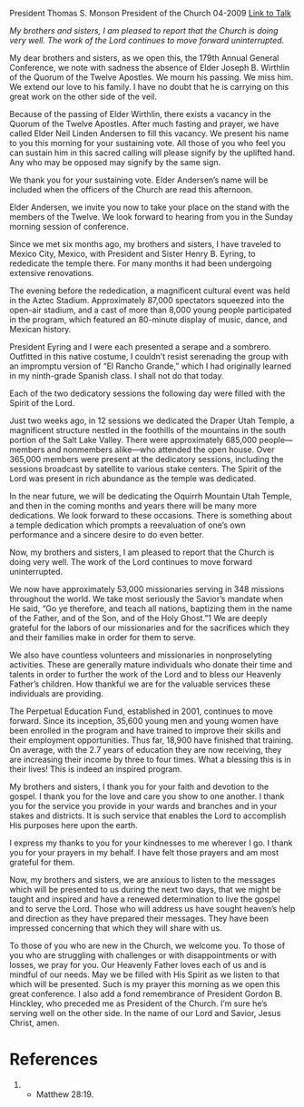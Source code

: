 President Thomas S. Monson
President of the Church
04-2009
[Link to Talk](https://www.churchofjesuschrist.org/study/general-conference/2009/04/welcome-to-conference?lang=eng)

_My brothers and sisters, I am pleased to report that the Church is doing very well. The work of the Lord continues to move forward uninterrupted._

My dear brothers and sisters, as we open this, the 179th Annual General Conference, we note with sadness the absence of Elder Joseph B. Wirthlin of the Quorum of the Twelve Apostles. We mourn his passing. We miss him. We extend our love to his family. I have no doubt that he is carrying on this great work on the other side of the veil.

Because of the passing of Elder Wirthlin, there exists a vacancy in the Quorum of the Twelve Apostles. After much fasting and prayer, we have called Elder Neil Linden Andersen to fill this vacancy. We present his name to you this morning for your sustaining vote. All those of you who feel you can sustain him in this sacred calling will please signify by the uplifted hand. Any who may be opposed may signify by the same sign.

We thank you for your sustaining vote. Elder Andersen’s name will be included when the officers of the Church are read this afternoon.

Elder Andersen, we invite you now to take your place on the stand with the members of the Twelve. We look forward to hearing from you in the Sunday morning session of conference.

Since we met six months ago, my brothers and sisters, I have traveled to Mexico City, Mexico, with President and Sister Henry B. Eyring, to rededicate the temple there. For many months it had been undergoing extensive renovations.

The evening before the rededication, a magnificent cultural event was held in the Aztec Stadium. Approximately 87,000 spectators squeezed into the open-air stadium, and a cast of more than 8,000 young people participated in the program, which featured an 80-minute display of music, dance, and Mexican history.

President Eyring and I were each presented a serape and a sombrero. Outfitted in this native costume, I couldn’t resist serenading the group with an impromptu version of “El Rancho Grande,” which I had originally learned in my ninth-grade Spanish class. I shall not do that today.

Each of the two dedicatory sessions the following day were filled with the Spirit of the Lord.

Just two weeks ago, in 12 sessions we dedicated the Draper Utah Temple, a magnificent structure nestled in the foothills of the mountains in the south portion of the Salt Lake Valley. There were approximately 685,000 people—members and nonmembers alike—who attended the open house. Over 365,000 members were present at the dedicatory sessions, including the sessions broadcast by satellite to various stake centers. The Spirit of the Lord was present in rich abundance as the temple was dedicated.

In the near future, we will be dedicating the Oquirrh Mountain Utah Temple, and then in the coming months and years there will be many more dedications. We look forward to these occasions. There is something about a temple dedication which prompts a reevaluation of one’s own performance and a sincere desire to do even better.

Now, my brothers and sisters, I am pleased to report that the Church is doing very well. The work of the Lord continues to move forward uninterrupted.

We now have approximately 53,000 missionaries serving in 348 missions throughout the world. We take most seriously the Savior’s mandate when He said, “Go ye therefore, and teach all nations, baptizing them in the name of the Father, and of the Son, and of the Holy Ghost.”1 We are deeply grateful for the labors of our missionaries and for the sacrifices which they and their families make in order for them to serve.

We also have countless volunteers and missionaries in nonproselyting activities. These are generally mature individuals who donate their time and talents in order to further the work of the Lord and to bless our Heavenly Father’s children. How thankful we are for the valuable services these individuals are providing.

The Perpetual Education Fund, established in 2001, continues to move forward. Since its inception, 35,600 young men and young women have been enrolled in the program and have trained to improve their skills and their employment opportunities. Thus far, 18,900 have finished that training. On average, with the 2.7 years of education they are now receiving, they are increasing their income by three to four times. What a blessing this is in their lives! This is indeed an inspired program.

My brothers and sisters, I thank you for your faith and devotion to the gospel. I thank you for the love and care you show to one another. I thank you for the service you provide in your wards and branches and in your stakes and districts. It is such service that enables the Lord to accomplish His purposes here upon the earth.

I express my thanks to you for your kindnesses to me wherever I go. I thank you for your prayers in my behalf. I have felt those prayers and am most grateful for them.

Now, my brothers and sisters, we are anxious to listen to the messages which will be presented to us during the next two days, that we might be taught and inspired and have a renewed determination to live the gospel and to serve the Lord. Those who will address us have sought heaven’s help and direction as they have prepared their messages. They have been impressed concerning that which they will share with us.

To those of you who are new in the Church, we welcome you. To those of you who are struggling with challenges or with disappointments or with losses, we pray for you. Our Heavenly Father loves each of us and is mindful of our needs. May we be filled with His Spirit as we listen to that which will be presented. Such is my prayer this morning as we open this great conference. I also add a fond remembrance of President Gordon B. Hinckley, who preceded me as President of the Church. I’m sure he’s serving well on the other side. In the name of our Lord and Savior, Jesus Christ, amen.

# References
1. - Matthew 28:19.